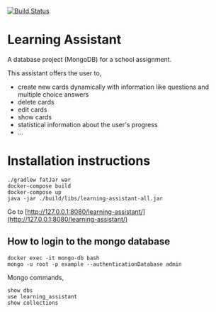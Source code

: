 [![Build Status](https://travis-ci.org/torgammelgard/learning-assistant.svg?branch=master)](https://travis-ci.org/torgammelgard/learning-assistant)

# Learning Assistant
A database project (MongoDB) for a school assignment.

This assistant offers the user to, 
- create new cards dynamically with information like questions and multiple choice answers
- delete cards
- edit cards
- show cards
- statistical information about the user's progress
- ...

# Installation instructions
```
./gradlew fatJar war
docker-compose build
docker-compose up
java -jar ./build/libs/learning-assistant-all.jar
```

Go to [http://127.0.0.1:8080/learning-assistant/](http://127.0.0.1:8080/learning-assistant/)

## How to login to the mongo database
```
docker exec -it mongo-db bash
mongo -u root -p example --authenticationDatabase admin
```
Mongo commands,
```
show dbs
use learning_assistant
show collections
```
